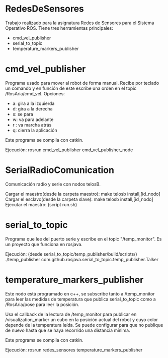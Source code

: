 # RedesDeSensores
Trabajo realizado para la asignatura Redes de Sensores para el Sistema Operativo ROS. Tiene tres herramientas principales: 
 - cmd_vel_publisher
 - serial_to_topic
 - temperature_markers_publisher

# cmd_vel_publisher
Programa usado para mover al robot de forma manual. Recibe por teclado un comando y en función de este escribe una orden en el topic /RosAria/cmd_vel. Opciones:
 - a: gira a la izquierda
 - d: gira a la derecha
 - s: se para
 - w: va para adelante
 - r : va marcha atrás
 - q: cierra la aplicación

Este programa se compila con catkin.

Ejecución:  rosrun cmd_vel_publisher cmd_vel_publisher_node

# SerialRadioComunication
Comunicación radio y serie con nodos telosB. 

Cargar el maestro(desde la carpeta maestro): make telosb install,[id_nodo]
Cargar el esclavo(desde la carpeta slave): make telosb install,[id_nodo]
Ejecutar el maestro: (script run.sh)

# serial_to_topic
Programa que lee del puerto serie y escribe en el topic "/temp_monitor". Es un proyecto que funciona en rosjava.

Ejecución: (desde serial_to_topic/temp_publisher/build/scripts/) ./temp_publisher com.github.rosjava.serial_to_topic.temp_publisher.Talker

# temperature_markers_publisher
Este nodo está programado en c++, se subscribe tanto a /temp_monitor para leer las medidas de temperatura que publica serial_to_topic como a /RosAria/pose para leer la posición. 

Usa el callback de la lectura de /temp_monitor para publicar en /visualization_marker un cubo en la posición actual del robot y cuyo color depende de la temperatura leída. Se puede configurar para que no publique de nuevo hasta que se haya recorrido una distancia mínima.

Este programa se compila con catkin.

Ejecución: rosrun redes_sensores temperature_markers_publisher
